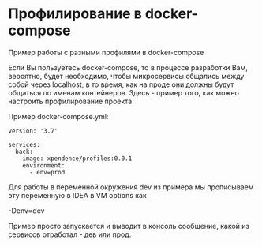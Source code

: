 # Профилирование в docker-compose
Пример работы с разными профилями в docker-compose

Если Вы пользуетесь docker-compose, то в процессе разработки Вам, вероятно, будет необходимо, чтобы микросервисы общались между собой через localhost, в то время, как на проде они должны будут общаться по именам контейнеров. Здесь - пример того, как можно настроить профилирование проекта.

Пример docker-compose.yml:

    version: '3.7'
    
    services:
      back:
        image: xpendence/profiles:0.0.1
        environment:
          - env=prod

Для работы в переменной окружения dev из примера мы прописываем эту переменную в IDEA в VM options как 

-Denv=dev

Пример просто запускается и выводит в консоль сообщение, какой из сервисов отработал - дев или прод.

